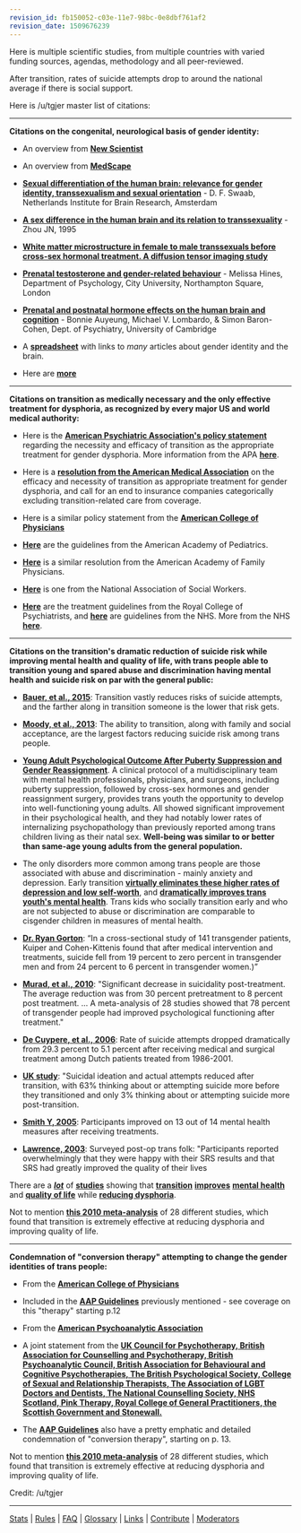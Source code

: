 ```yaml
---
revision_id: fb150052-c03e-11e7-98bc-0e8dbf761af2
revision_date: 1509676239
---
```


 

Here is multiple scientific studies, from multiple countries with varied funding sources, agendas, methodology and all peer-reviewed.

After transition, rates of suicide attempts drop to around the national average if there is social support.

Here is /u/tgjer master list of citations:

---

**Citations on the congenital, neurological basis of gender identity:**

* An overview from [**New Scientist**](https://www.newscientist.com/article/dn20032-transsexual-differences-caught-on-brain-scan)

* An overview from [**MedScape**](http://www.medscape.com/viewarticle/840538_3)

* [**Sexual differentiation of the human brain: relevance for gender identity, transsexualism and sexual orientation**](http://postcog.ucd.ie/files/Schwaab.pdf) - D. F. Swaab, Netherlands Institute for Brain Research, Amsterdam

* [**A sex difference in the human brain and its relation to transsexuality**](https://www.ncbi.nlm.nih.gov/pubmed/7477289) - Zhou JN, 1995

* [**White matter microstructure in female to male transsexuals before cross-sex hormonal treatment. A diffusion tensor imaging study**](http://www.journalofpsychiatricresearch.com/article/S0022-3956%2810%2900158-5/abstract)

* [**Prenatal testosterone and gender-related behaviour**](http://courses.biology.utah.edu/carrier/3320/sexual%20diff.%20papers/Prenatal%20testosterone.pdf) - Melissa Hines, Department of Psychology, City University, Northampton Square, London

* [**Prenatal and postnatal hormone effects
on the human brain and cognition**](http://docs.autismresearchcentre.com/papers/2013_Auyeung_Prenatal%20and%20postnatal%20hormone%20effects_EuJPhysio.pdf) - Bonnie Auyeung, Michael V. Lombardo, &amp; Simon Baron-Cohen, Dept. of Psychiatry, University of Cambridge

* A [**spreadsheet**](https://docs.google.com/spreadsheets/d/1d9KKqP9IHa5ZxU84a_Jf0vIoAh7e8nj_lCW27KbYBh0/edit?pli=1#gid=0) with links to *many* articles about gender identity and the brain.

* Here are [**more**](http://aebrain.blogspot.co.uk/p/transsexual-and-intersex-gender-identity.html)

----

**Citations on transition as medically necessary and the only effective treatment for dysphoria, as recognized by every major US and world medical authority:**

* Here is the [**American Psychiatric Association's policy statement**](http://www.apa.org/about/policy/transgender.aspx) regarding the necessity and efficacy of transition as the appropriate treatment for gender dysphoria. More information from the APA [**here**](http://www.apa.org/pi/lgbt/programs/transgender/?tab=1).

* Here is a [**resolution from the American Medical Association**](http://www.tgender.net/taw/ama_resolutions.pdf) on the efficacy and necessity of transition as appropriate treatment for gender dysphoria, and call for an end to insurance companies categorically excluding transition-related care from coverage.

* Here is a similar policy statement from the [**American College of Physicians**](http://annals.org/aim/article/2292051/lesbian-gay-bisexual-transgender-health-disparities-executive-summary-policy-position)

* [**Here**](http://hrc-assets.s3-website-us-east-1.amazonaws.com//files/documents/SupportingCaringforTransChildren.pdf) are the guidelines from the American Academy of Pediatrics.

* [**Here**](http://www.aafp.org/dam/AAFP/documents/about_us/special_constituencies/2012RCAR_Advocacy.pdf) is a similar resolution from the American Academy of Family Physicians.

* [**Here**](http://www.socialworkers.org/da/da2008/finalvoting/documents/Transgender%202nd%20round%20-%20Clean.pdf ) is one from the National Association of Social Workers.

* [**Here**](http://www.teni.ie/attachments/14767e01-a8de-4b90-9a19-8c2c50edf4e1.PDF) are the treatment guidelines from the Royal College of Psychiatrists, and [**here**](http://www.wlmht.nhs.uk/wp-content/uploads/2013/05/Gender-dysphoria-guide-for-GPs-and-other-healthcare-staff.pdf) are guidelines from the NHS. More from the NHS [**here**](http://www.nhs.uk/Conditions/Gender-dysphoria/Pages/Treatment.aspx).

----
**Citations on the transition's dramatic reduction of suicide risk while improving mental health and quality of life, with trans people able to transition young and spared abuse and discrimination having mental health and suicide risk on par with the general public:**

* [**Bauer, et al., 2015**](http://bmcpublichealth.biomedcentral.com/articles/10.1186/s12889-015-1867-2): Transition vastly reduces risks of suicide attempts, and the farther along in transition someone is the lower that risk gets.

* [**Moody, et al., 2013**](https://www.ncbi.nlm.nih.gov/pmc/articles/PMC3722435/): The ability to transition, along with family and social acceptance, are the largest factors reducing suicide risk among trans people.

* [**Young Adult Psychological Outcome After Puberty Suppression and Gender Reassignment**](http://pediatrics.aappublications.org/content/early/2014/09/02/peds.2013-2958). A clinical protocol of a multidisciplinary team with mental health professionals, physicians, and surgeons, including puberty suppression, followed by cross-sex hormones and gender reassignment surgery, provides trans youth the opportunity to develop into well-functioning young adults. All showed significant improvement in their psychological health, and they had notably lower rates of internalizing psychopathology than previously reported among trans children living as their natal sex. **Well-being was similar to or better than same-age young adults from the general population.**

* The only disorders more common among trans people are those associated with abuse and discrimination - mainly anxiety and depression. Early transition [**virtually eliminates these higher rates of depression and low self-worth**](http://www.jaacap.com/article/S0890-8567%2816%2931941-4/fulltext), and [**dramatically improves trans youth's mental health**](https://thinkprogress.org/allowing-transgender-youth-to-transition-improves-their-mental-health-study-finds-dd6096523375#.pqspdcee0). Trans kids who socially transition early and who are not subjected to abuse or discrimination are comparable to cisgender children in measures of mental health.

* [**Dr. Ryan Gorton**](https://www.ncbi.nlm.nih.gov/pubmed/3219066): “In a cross-sectional study of 141 transgender patients, Kuiper and Cohen-Kittenis found that after medical intervention and treatments, suicide fell from 19 percent to zero percent in transgender men and from 24 percent to 6 percent in transgender women.)”

* [**Murad, et al., 2010**](https://www.ncbi.nlm.nih.gov/pubmed/19473181): "Significant decrease in suicidality post-treatment. The average reduction was from 30 percent pretreatment to 8 percent post treatment. ... A meta-analysis of 28 studies showed that 78 percent of transgender people had improved psychological functioning after treatment."

* [**De Cuypere, et al., 2006**](http://www.sciencedirect.com/science/article/pii/S1158136006000491): Rate of suicide attempts dropped dramatically from 29.3 percent to 5.1 percent after receiving medical and surgical treatment among Dutch patients treated from 1986-2001.

* [**UK study**](http://www.gires.org.uk/assets/Medpro-Assets/trans_mh_study.pdf): "Suicidal ideation and actual attempts reduced after transition, with 63% thinking about or attempting suicide more before they transitioned and only 3% thinking about or attempting suicide more post-transition. 

* [**Smith Y, 2005**](https://www.ncbi.nlm.nih.gov/pubmed/15842032): Participants improved on 13 out of 14 mental health measures after receiving treatments.

* [**Lawrence, 2003**](http://link.springer.com/article/10.1023/A:1024086814364): Surveyed post-op trans folk: "Participants reported overwhelmingly that they were happy with their SRS results and that SRS had greatly improved the quality of their lives

There are a [***lot***](http://www.ncbi.nlm.nih.gov/pubmed/24344788) of [**studies**](http://link.springer.com/article/10.1007%2Fs10508-009-9551-1) showing that [**transition**](https://mayoclinic.pure.elsevier.com/en/publications/hormonal-therapy-and-sex-reassignment-a-systematic-review-and-met) [**improves**](https://www.hindawi.com/journals/tswj/2014/960745/) [**mental health**](http://europepmc.org/abstract/med/25690443) and [**quality of life**](http://link.springer.com/article/10.1007/s10508-014-0453-5) while [**reducing dysphoria**](https://www.researchgate.net/publication/23553588_Long-term_Assessment_of_the_Physical_Mental_and_Sexual_Health_among_Transsexual_Women). 

Not to mention [**this 2010 meta-analysis**](http://onlinelibrary.wiley.com/doi/10.1111/j.1365-2265.2009.03625.x/abstract) of 28 different studies, which found that transition is extremely effective at reducing dysphoria and improving quality of life.

---
**Condemnation of "conversion therapy" attempting to change the gender identities of trans people:**

* From the [**American College of Physicians**](http://annals.org/aim/article/2292051/lesbian-gay-bisexual-transgender-health-disparities-executive-summary-policy-position)

* Included in the [**AAP Guidelines**](http://hrc-assets.s3-website-us-east-1.amazonaws.com//files/documents/SupportingCaringforTransChildren.pdf) previously mentioned - see coverage on this "therapy" starting p.12

* From the [**American Psychoanalytic Association**](http://www.apsa.org/content/2012-position-statement-attempts-change-sexual-orientation-gender-identity-or-gender)

* A joint statement from the [**UK Council for Psychotherapy, British Association for Counselling and Psychotherapy, British Psychoanalytic Council, British Association for Behavioural and Cognitive Psychotherapies, The British Psychological Society, College of Sexual and Relationship Therapists, The Association of LGBT Doctors and Dentists, The National Counselling Society, NHS Scotland, Pink Therapy, Royal College of General Practitioners, the Scottish Government and Stonewall.**](http://www.pinknews.co.uk/2017/01/16/health-experts-condemn-attempts-to-cure-trans-people-in-wake-of-controversial-bbc-documentary/)

* The [**AAP Guidelines**](http://hrc-assets.s3-website-us-east-1.amazonaws.com//files/documents/SupportingCaringforTransChildren.pdf) also have a pretty emphatic and detailed condemnation of "conversion therapy", starting on p. 13.

Not to mention [**this 2010 meta-analysis**](http://onlinelibrary.wiley.com/doi/10.1111/j.1365-2265.2009.03625.x/abstract) of 28 different studies, which found that transition is extremely effective at reducing dysphoria and improving quality of life.

Credit: /u/tgjer


---

[Stats](http://redditmetrics.com/r/asktransgender) | [Rules](http://www.reddit.com/r/asktransgender/wiki/rules) | [FAQ](http://www.reddit.com/r/asktransgender/wiki/faq) | [Glossary](http://www.reddit.com/r/asktransgender/wiki/glossary) | [Links](http://www.reddit.com/r/asktransgender/wiki/linked) | [Contribute](http://www.reddit.com/r/asktransgender/wiki/contribute) | [Moderators](http://www.reddit.com/message/compose?to=%2Fr%2Fasktransgender)
